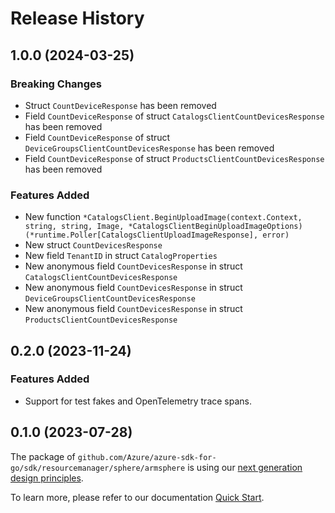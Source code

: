 # Release History

## 1.0.0 (2024-03-25)
### Breaking Changes

- Struct `CountDeviceResponse` has been removed
- Field `CountDeviceResponse` of struct `CatalogsClientCountDevicesResponse` has been removed
- Field `CountDeviceResponse` of struct `DeviceGroupsClientCountDevicesResponse` has been removed
- Field `CountDeviceResponse` of struct `ProductsClientCountDevicesResponse` has been removed

### Features Added

- New function `*CatalogsClient.BeginUploadImage(context.Context, string, string, Image, *CatalogsClientBeginUploadImageOptions) (*runtime.Poller[CatalogsClientUploadImageResponse], error)`
- New struct `CountDevicesResponse`
- New field `TenantID` in struct `CatalogProperties`
- New anonymous field `CountDevicesResponse` in struct `CatalogsClientCountDevicesResponse`
- New anonymous field `CountDevicesResponse` in struct `DeviceGroupsClientCountDevicesResponse`
- New anonymous field `CountDevicesResponse` in struct `ProductsClientCountDevicesResponse`


## 0.2.0 (2023-11-24)
### Features Added

- Support for test fakes and OpenTelemetry trace spans.


## 0.1.0 (2023-07-28)

The package of `github.com/Azure/azure-sdk-for-go/sdk/resourcemanager/sphere/armsphere` is using our [next generation design principles](https://azure.github.io/azure-sdk/general_introduction.html).

To learn more, please refer to our documentation [Quick Start](https://aka.ms/azsdk/go/mgmt).